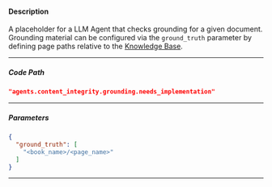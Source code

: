 #### Description
A placeholder for a LLM Agent that checks grounding for a given document.
Grounding material can be configured via the `ground_truth` parameter by defining page paths relative to the [Knowledge Base](/shelves/knowledge-bases). 

---

##### Code Path
```json
"agents.content_integrity.grounding.needs_implementation"
```
---


##### Parameters
```json
{
  "ground_truth": [
    "<book_name>/<page_name>"
  ]
}
```
---

